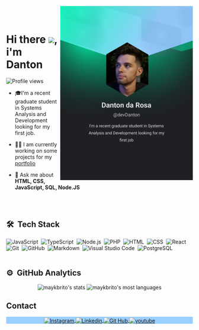 <img align="right" height="470em" src="./assets/@devDanton.svg">
<br></br>
<h1 align="left">Hi there <img src="https://raw.githubusercontent.com/kaueMarques/kaueMarques/master/hi.gif" height="30px">, i'm Danton </h1>
<p align="left"> <img src="https://komarev.com/ghpvc/?username=devDanton&color=red" alt="Profile views" /> </p>

- 🎓I'm a recent graduate student in Systems Analysis and Development looking for my first job.
  
- 👨‍💻 I am currently working on some projects for my [portfolio]([https://](https://devdanton.github.io/devlinks/))

- 💬 Ask me about **HTML, CSS, JavaScript, SQL, Node.JS**

<br></br>

## 🛠 &nbsp;Tech Stack
![JavaScript](https://img.shields.io/badge/-JavaScript-05122A?style=flat&logo=javascript)&nbsp;
![TypeScript](https://img.shields.io/badge/-TypeScript-05122A?style=flat&logo=typescript)&nbsp;
![Node.js](https://img.shields.io/badge/-Node.js-05122A?style=flat&logo=node.js)&nbsp;
![PHP](https://img.shields.io/badge/-PHP-05122A?style=flat&logo=php)&nbsp;
![HTML](https://img.shields.io/badge/-HTML-05122A?style=flat&logo=HTML5)&nbsp;
![CSS](https://img.shields.io/badge/-CSS-05122A?style=flat&logo=CSS3&logoColor=1572B6)&nbsp;
![React](https://img.shields.io/badge/-React-05122A?style=flat&logo=react)&nbsp;
![Git](https://img.shields.io/badge/-Git-05122A?style=flat&logo=git)&nbsp;
![GitHub](https://img.shields.io/badge/-GitHub-05122A?style=flat&logo=github)&nbsp;
![Markdown](https://img.shields.io/badge/-Markdown-05122A?style=flat&logo=markdown)&nbsp;
![Visual Studio Code](https://img.shields.io/badge/-Visual%20Studio%20Code-05122A?style=flat&logo=visual-studio-code&logoColor=007ACC)&nbsp;
![PostgreSQL](https://img.shields.io/badge/-PostgreSQL-05122A?style=flat&logo=postgresql)&nbsp;
<br><br>
## ⚙️ &nbsp;GitHub Analytics
<!-- https://github.com/anuraghazra/github-readme-stats/blob/master/themes/README.md -->
<p align="center">
<img width="530em" src="https://github-readme-stats.vercel.app/api?username=devDanton&show_icons=true&theme=react" alt="maykbrito's stats"/>
<img width="530em" src="https://github-readme-stats.vercel.app/api/top-langs/?username=maykbrito&layout=compact&theme=react" alt="maykbrito's most languages"/>
</p>

## Contact

<p align="center"
style="background:#9ACFFF"
>
<a href="[https://](https://www.instagram.com/danton_0/)" target="_blank">
  <img align="center" src="https://img.shields.io/badge/-@danton-05122A?style=flat&logo=instagram" alt="Instagram"/>  
</a>
<a href="https://www.linkedin.com/in/dantondarosa/" target="_blank">
  <img align="center" src="https://img.shields.io/badge/-Danton-05122A?style=flat&logo=linkedin" alt="Linkedin"/>
</a>
<a href="https://github.com/devDanton" target="_blank">
 <img align="center" src="https://img.shields.io/badge/-devDanton-05122A?style=flat&logo=github" alt="Git Hub"/>
</a>
<a href="https://www.youtube.com/@devDanton" target="_blank">
 <img align="center" src="https://img.shields.io/badge/-devDanton-05122A?style=flat&logo=youtube" alt="youtube"/>
</a>
</p>

<!--
<img width="490em" src="https://github-readme-twitter-gazf.vercel.app/api?id=maykbrito&layout=wide&show_reply=off&show_retweet=off" />
**maykbrito/maykbrito** is a ✨ _special_ ✨ repository because its `README.md` (this file) appears on your GitHub profile.
Here are some ideas to get you started:
- 🔭 I’m currently working on ...
- 🌱 I’m currently learning ...
- 👯 I’m looking to collaborate on ...
- 🤔 I’m looking for help with ...
- 💬 Ask me about ...
- 📫 How to reach me: ...
- 😄 Pronouns: ...
- ⚡ Fun fact: ...


<!--
**devDanton/devDanton** is a ✨ _special_ ✨ repository because its `README.md` (this file) appears on your GitHub profile.

Here are some ideas to get you started:

- 🔭 I’m currently working on ...
- 🌱 I’m currently learning ...
- 👯 I’m looking to collaborate on ...
- 🤔 I’m looking for help with ...
- 💬 Ask me about ...
- 📫 How to reach me: ...
- 😄 Pronouns: ...
- ⚡ Fun fact: ...
-->
